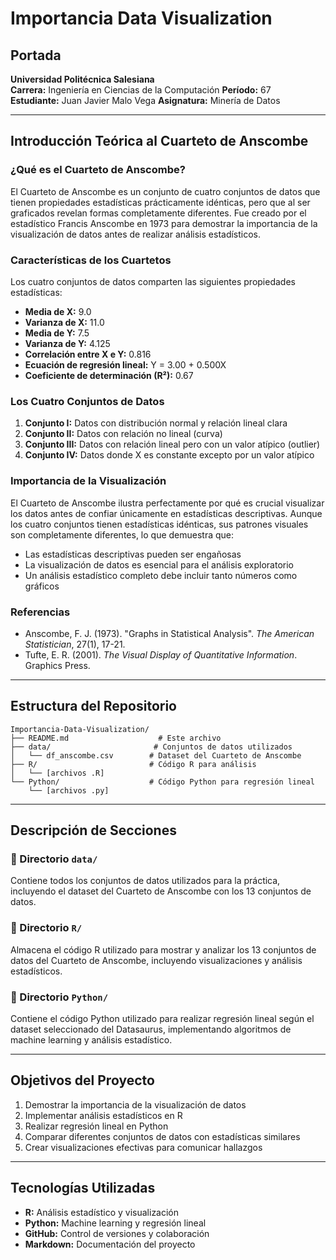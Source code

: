 # Importancia Data Visualization

## Portada

**Universidad Politécnica Salesiana**  
**Carrera:** Ingeniería en Ciencias de la Computación
**Período:** 67  
**Estudiante:** Juan Javier Malo Vega
**Asignatura:** Minería de Datos 

---

## Introducción Teórica al Cuarteto de Anscombe

### ¿Qué es el Cuarteto de Anscombe?

El Cuarteto de Anscombe es un conjunto de cuatro conjuntos de datos que tienen propiedades estadísticas prácticamente idénticas, pero que al ser graficados revelan formas completamente diferentes. Fue creado por el estadístico Francis Anscombe en 1973 para demostrar la importancia de la visualización de datos antes de realizar análisis estadísticos.

### Características de los Cuartetos

Los cuatro conjuntos de datos comparten las siguientes propiedades estadísticas:

- **Media de X:** 9.0
- **Varianza de X:** 11.0
- **Media de Y:** 7.5
- **Varianza de Y:** 4.125
- **Correlación entre X e Y:** 0.816
- **Ecuación de regresión lineal:** Y = 3.00 + 0.500X
- **Coeficiente de determinación (R²):** 0.67

### Los Cuatro Conjuntos de Datos

1. **Conjunto I:** Datos con distribución normal y relación lineal clara
2. **Conjunto II:** Datos con relación no lineal (curva)
3. **Conjunto III:** Datos con relación lineal pero con un valor atípico (outlier)
4. **Conjunto IV:** Datos donde X es constante excepto por un valor atípico

### Importancia de la Visualización

El Cuarteto de Anscombe ilustra perfectamente por qué es crucial visualizar los datos antes de confiar únicamente en estadísticas descriptivas. Aunque los cuatro conjuntos tienen estadísticas idénticas, sus patrones visuales son completamente diferentes, lo que demuestra que:

- Las estadísticas descriptivas pueden ser engañosas
- La visualización de datos es esencial para el análisis exploratorio
- Un análisis estadístico completo debe incluir tanto números como gráficos

### Referencias

- Anscombe, F. J. (1973). "Graphs in Statistical Analysis". *The American Statistician*, 27(1), 17-21.
- Tufte, E. R. (2001). *The Visual Display of Quantitative Information*. Graphics Press.

---

## Estructura del Repositorio

```
Importancia-Data-Visualization/
├── README.md                    # Este archivo
├── data/                       # Conjuntos de datos utilizados
│   └── df_anscombe.csv        # Dataset del Cuarteto de Anscombe
├── R/                         # Código R para análisis
│   └── [archivos .R]
└── Python/                    # Código Python para regresión lineal
    └── [archivos .py]
```

---

## Descripción de Secciones

### 📁 Directorio `data/`
Contiene todos los conjuntos de datos utilizados para la práctica, incluyendo el dataset del Cuarteto de Anscombe con los 13 conjuntos de datos.

### 📁 Directorio `R/`
Almacena el código R utilizado para mostrar y analizar los 13 conjuntos de datos del Cuarteto de Anscombe, incluyendo visualizaciones y análisis estadísticos.

### 📁 Directorio `Python/`
Contiene el código Python utilizado para realizar regresión lineal según el dataset seleccionado del Datasaurus, implementando algoritmos de machine learning y análisis estadístico.

---

## Objetivos del Proyecto

1. Demostrar la importancia de la visualización de datos
2. Implementar análisis estadísticos en R
3. Realizar regresión lineal en Python
4. Comparar diferentes conjuntos de datos con estadísticas similares
5. Crear visualizaciones efectivas para comunicar hallazgos

---

## Tecnologías Utilizadas

- **R:** Análisis estadístico y visualización
- **Python:** Machine learning y regresión lineal
- **GitHub:** Control de versiones y colaboración
- **Markdown:** Documentación del proyecto